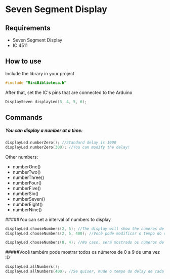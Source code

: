 Seven Segment Display 
=============

Requirements 
-------
- Seven Segment Display 
- IC 4511

How to use
-------
Include the library in your project
```cpp
#include "MiniBiblioteca.h"
```
After that, set the IC's pins that are connected to the Arduino
```cpp
DisplaySeven displayLed(3, 4, 5, 6); 
```

Commands
-------
##### You can display a number at a time:
```cpp
displayLed.numberZero(); //Standard delay is 1000
displayLed.numberZero(300); //You can modify the delay!
```
Other numbers:
- numberOne()
- numberTwo()
- numberThree()
- numberFour()
- numberFive()
- numberSix()
- numberSeven()
- numberEight()
- numberNine()

#####You can set a interval of numbers to display
```cpp
displayLed.chooseNumbers(2, 5); //The display will show the números de 2 a 5, com um delay de cada número com padrão de 1000
displayLed.chooseNumbers(2, 5, 400); //Você pode modificar o tempo do delay!

displayLed.chooseNumbers(8, 4); //No caso, será mostrado os números de 4 a 8 em ordem decrescente
```

#####Você também pode mostrar todos os números de 0 a 9 de uma vez :D
```cpp
displayLed.allNumbers(); 
displayLed.allNumbers(400); //Se quiser, mude o tempo do delay de cada número!
```
